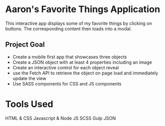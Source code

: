 # Aaron's Favorite Things Application
This interactive app displays some of my favorite things by clicking on buttons. The corresponding content then loads into a modal.

## Project Goal
* Create a mobile first app that showcases three objects
* Create a JSON object with at least 4 properties including an image
* Create an interactive control for each object reveal
* use the Fetch API to retrieve the object on page load and immediately update the view
* Use SASS components for CSS and JS components

# Tools Used
HTML & CSS
Javascript & Node JS
SCSS
Gulp
JSON

